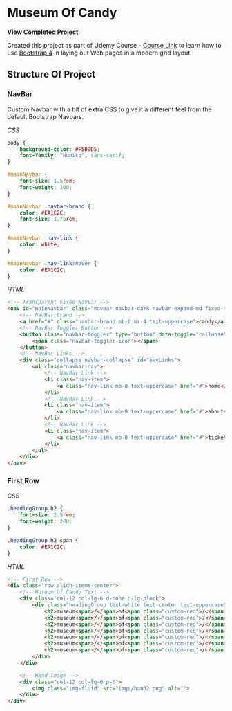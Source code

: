 Museum Of Candy
======================
**[View Completed Project](https://coltonehrman.github.io/musuem-of-candy/)**

Created this project as part of Udemy Course - [Course Link](https://www.udemy.com/share/101W9CBUobdVZUQXo=/) to learn how to use [Bootstrap 4](https://getbootstrap.com/) in laying out Web pages in a modern grid layout.

## Structure Of Project
### NavBar

Custom Navbar with a bit of extra CSS to give it a different feel from the default Bootstrap Navbars.

*CSS*
```css
body {
    background-color: #F5D9D5;
    font-family: "Nunito", sans-serif;
}

#mainNavbar {
    font-size: 1.5rem;
    font-weight: 100;
}

#mainNavbar .navbar-brand {
    color: #EA1C2C;
    font-size: 1.75rem;
}

#mainNavbar .nav-link {
    color: white;
}

#mainNavbar .nav-link:hover {
    color: #EA1C2C;
}
```

*HTML*
```html
<!-- Transparent Fixed NavBar -->
<nav id="mainNavbar" class="navbar navbar-dark navbar-expand-md fixed-top bg-transparent py-0">
    <!-- NavBar Brand -->
    <a href="#" class="navbar-brand mb-0 mr-4 text-uppercase">candy</a>
    <!-- NavBar Toggler Button -->
    <button class="navbar-toggler" type="button" data-toggle="collapse" data-target="#navLinks" aria-controls="navLinks" aria-expanded="false" aria-label="Toggle navigation">
        <span class="navbar-toggler-icon"></span>
    </button>
    <!-- NavBar Links -->
    <div class="collapse navbar-collapse" id="navLinks">
        <ul class="navbar-nav">
            <!-- NavBar Link -->
            <li class="nav-item">
                <a class="nav-link mb-0 text-uppercase" href="#">home</a>
            </li>
            <!-- NavBar Link -->
            <li class="nav-item">
                <a class="nav-link mb-0 text-uppercase" href="#">about</a>
            </li>
            <!-- NavBar Link -->
            <li class="nav-item">
                <a class="nav-link mb-0 text-uppercase" href="#">tickets</a>
            </li>
        </ul>
    </div>
</nav>
```

### First Row

*CSS*
```css
.headingGroup h2 {
    font-size: 2.5rem;
    font-weight: 200;
}

.headingGroup h2 span {
    color: #EA1C2C;
}
```

*HTML*
```html
<!-- First Row -->
<div class="row align-items-center">
    <!-- Museum Of Candy Text -->
    <div class="col-12 col-lg-6 d-none d-lg-block">
        <div class="headingGroup text-white text-center text-uppercase">
            <h2>museum<span>/</span>of<span class="custom-red">/</span>candy</h2>
            <h2>museum<span>/</span>of<span class="custom-red">/</span>candy</h2>
            <h2>museum<span>/</span>of<span class="custom-red">/</span>candy</h2>
            <h2>museum<span>/</span>of<span class="custom-red">/</span>candy</h2>
            <h2>museum<span>/</span>of<span class="custom-red">/</span>candy</h2>
            <h2>museum<span>/</span>of<span class="custom-red">/</span>candy</h2>
            <h2>museum<span>/</span>of<span class="custom-red">/</span>candy</h2>
        </div>
    </div>

    <!-- Hand Image -->
    <div class="col-12 col-lg-6 p-0">
        <img class="img-fluid" src="imgs/hand2.png" alt="">
    </div>
</div>
```